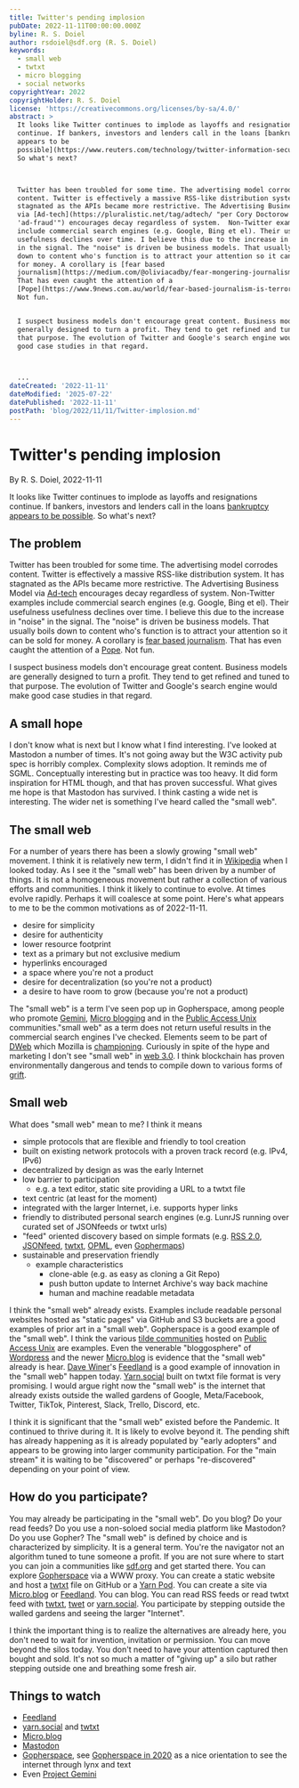 ```yaml
---
title: Twitter's pending implosion
pubDate: 2022-11-11T00:00:00.000Z
byline: R. S. Doiel
author: rsdoiel@sdf.org (R. S. Doiel)
keywords:
  - small web
  - twtxt
  - micro blogging
  - social networks
copyrightYear: 2022
copyrightHolder: R. S. Doiel
license: 'https://creativecommons.org/licenses/by-sa/4.0/'
abstract: >
  It looks like Twitter continues to implode as layoffs and resignations
  continue. If bankers, investors and lenders call in the loans [bankruptcy
  appears to be
  possible](https://www.reuters.com/technology/twitter-information-security-chief-kissner-decides-leave-2022-11-10/).
  So what's next?



  Twitter has been troubled for some time. The advertising model corrodes
  content. Twitter is effectively a massive RSS-like distribution system. It has
  stagnated as the APIs became more restrictive. The Advertising Business Model
  via [Ad-tech](https://pluralistic.net/tag/adtech/ "per Cory Doctorow
  'ad-fraud'") encourages decay regardless of system.  Non-Twitter examples
  include commercial search engines (e.g. Google, Bing et el). Their usefulness
  usefulness declines over time. I believe this due to the increase in "noise"
  in the signal. The "noise" is driven be business models. That usually boils
  down to content who's function is to attract your attention so it can be sold
  for money. A corollary is [fear based
  journalism](https://medium.com/@oliviacadby/fear-mongering-journalisms-downfall-aac1f4f5756d).
  That has even caught the attention of a
  [Pope](https://www.9news.com.au/world/fear-based-journalism-is-terrorism-pope/4860b502-5dbb-4eef-abcf-57582445fc2c).
  Not fun.


  I suspect business models don't encourage great content. Business models are
  generally designed to turn a profit. They tend to get refined and tuned to
  that purpose. The evolution of Twitter and Google's search engine would make
  good case studies in that regard.



  ...
dateCreated: '2022-11-11'
dateModified: '2025-07-22'
datePublished: '2022-11-11'
postPath: 'blog/2022/11/11/Twitter-implosion.md'
---
```


Twitter's pending implosion
===========================

By R. S. Doiel, 2022-11-11

It looks like Twitter continues to implode as layoffs and resignations continue. If bankers, investors and lenders call in the loans [bankruptcy appears to be possible](https://www.reuters.com/technology/twitter-information-security-chief-kissner-decides-leave-2022-11-10/). So what's next?


The problem
-----------

Twitter has been troubled for some time. The advertising model corrodes content. Twitter is effectively a massive RSS-like distribution system. It has stagnated as the APIs became more restrictive. The Advertising Business Model via [Ad-tech](https://pluralistic.net/tag/adtech/ "per Cory Doctorow 'ad-fraud'") encourages decay regardless of system.  Non-Twitter examples include commercial search engines (e.g. Google, Bing et el). Their usefulness usefulness declines over time. I believe this due to the increase in "noise" in the signal. The "noise" is driven be business models. That usually boils down to content who's function is to attract your attention so it can be sold for money. A corollary is [fear based journalism](https://medium.com/@oliviacadby/fear-mongering-journalisms-downfall-aac1f4f5756d). That has even caught the attention of a [Pope](https://www.9news.com.au/world/fear-based-journalism-is-terrorism-pope/4860b502-5dbb-4eef-abcf-57582445fc2c). Not fun.

I suspect business models don't encourage great content. Business models are generally designed to turn a profit. They tend to get refined and tuned to that purpose. The evolution of Twitter and Google's search engine would make good case studies in that regard.


A small hope
------------

I don't know what is next but I know what I find interesting. I've looked at Mastodon a number of times. It's not going away but the W3C activity pub spec is horribly complex. Complexity slows adoption. It reminds me of SGML. Conceptually interesting but in practice was too heavy. It did form inspiration for HTML though, and that has proven successful. What gives me hope is that Mastodon has survived. I think casting a wide net is interesting. The wider net is something I've heard called the "small web".

The small web
-------------

For a number of years there has been a slowly growing  "small web" movement. I think it is relatively new term, I didn't find it in [Wikipedia](https://en.wikipedia.org/w/index.php?search=small+web&ns0=1 "today is 2022-11-11") when I looked today. As I see it the "small web" has been driven by a number of things. It is not a homogeneous movement but rather a collection of various efforts and communities.  I think it likely to continue to evolve. At times evolve rapidly. Perhaps it will coalesce at some point.  Here's what appears to me to be the common motivations as of 2022-11-11.

- desire for simplicity
- desire for authenticity
- lower resource footprint
- text as a primary but not exclusive medium
- hyperlinks encouraged
- a space where you're not a product
- desire for decentralization (so you're not a product)
- a desire to have room to grow (because you're not a product)

The "small web" is a term I've seen pop up in Gopherspace, among people who promote [Gemini](https://gemini.circumlunar.space/), [Micro blogging](https://micro.blog "as an example of micro blogging") and in the [Public Access Unix](https://sdf.org) communities."small web" as a term does not return useful results in the commercial search engines I've checked. Elements seem to be part of [DWeb](https://getdweb.net/) which Mozilla is [championing](https://wiki.mozilla.org/Dweb). Curiously in spite of the hype and marketing I don't see "small web" in [web 3.0](https://www.forbes.com/advisor/investing/cryptocurrency/what-is-web-3-0/). I think blockchain has proven environmentally dangerous and tends to compile down to various forms of [grift](https://pluralistic.net/2022/05/27/voluntary-carbon-market/).


Small web
---------

What does "small web" mean to me?  I think it means

- simple protocols that are flexible and friendly to tool creation
- built on existing network protocols with a proven track record (e.g. IPv4, IPv6)
- decentralized by design as was the early Internet
- low barrier to participation
    - e.g. a text editor, static site providing a URL to a twtxt file
- text centric (at least for the moment)
- integrated with the larger Internet, i.e. supports hyper links
- friendly to distributed personal search engines (e.g. LunrJS running over curated set of JSONfeeds or twtxt urls)
- "feed" oriented discovery based on simple formats (e.g. [RSS 2.0](https://cyber.harvard.edu/rss/rss.html), [JSONfeed](https://www.jsonfeed.org/), [twtxt](https://twtxt.readthedocs.io/en/latest/), [OPML](https://en.wikipedia.org/wiki/OPML), even [Gophermaps](https://en.wikipedia.org/wiki/Gopher_(protocol) "see Source code of a menu title"))
- sustainable and preservation friendly
    - example characteristics
        - clone-able (e.g. as easy as cloning a Git Repo)
        - push button update to Internet Archive's way back machine
        - human and machine readable metadata

I think the "small web" already exists. Examples include readable personal websites hosted as "static pages" via GitHub and S3 buckets are a good examples of prior art in a "small web".  Gopherspace is a good example of the "small web". I think the various [tilde communities](https://tilde.club) hosted on [Public Access Unix](https://en.wikipedia.org/wiki/SDF_Public_Access_Unix_System) are examples. Even the venerable "bloggosphere" of [Wordpress](https://wordpress.com) and the newer [Micro.blog](https://micro.blog/) is evidence that the "small web" already is hear. [Dave Winer](https://scripting.com)'s [Feedland](http://feedland.org/) is a good example of innovation in the "small web" happen today.  [Yarn.social](https://yarn.social) built on twtxt file format is very promising. I would argue right now the "small web" is the internet that already exists outside the walled gardens of Google, Meta/Facebook, Twitter, TikTok, Pinterest, Slack, Trello, Discord, etc.

I think it is significant that the "small web" existed before the Pandemic. It continued to thrive during it. It is likely to evolve beyond it. The pending shift has already happening as it is already populated by "early adopters" and appears to be growing into larger community participation.  For the "main stream" it is waiting to be "discovered" or perhaps "re-discovered" depending on your point of view.

How do you participate?
-----------------------

You may already be participating in the "small web".  Do you blog? Do your read feeds? Do you use a non-soloed social media platform like Mastodon? Do you use Gopher? The "small web" is defined by choice and is characterized by simplicity. It is a general term. You're the navigator not an algorithm tuned to tune someone a profit. If you are not sure where to start you can join a communities like [sdf.org](https://sdf.org) and get started there. You can explore [Gopherspace](https://floodgap.com) via a WWW proxy. You can create a static website and host a [twtxt](https://twtxt.readthedocs.io/en/latest/) file on GitHub or a [Yarn Pod](https://yarn.social). You can create a site via [Micro.blog](https://micro.blog) or [Feedland](http://feedland.org). You can blog. You can read RSS feeds or read twtxt feed with [twtxt](https://twtxt.readthedocs.io/en/latest/user/intro.html), [twet](https://github.com/quite/twet) or [yarn.social](https://yarn.social). You participate by stepping outside the walled gardens and seeing the larger "Internet".

I think the important thing is to realize the alternatives are already here, you don't need to wait for invention, invitation or permission. You can move beyond the silos today. You don't need to have your attention captured then bought and sold. It's not so much a matter of "giving up" a silo but rather stepping outside one and breathing some fresh air.

Things to watch
---------------

- [Feedland](https://feedland.org)
- [yarn.social](https://yarn.social) and [twtxt](https://twtxt.readthedocs.io/en/latest/)
- [Micro.blog](https://micro.blog/)
- [Mastodon](https://joinmastodon.org/)
- [Gopherspace](http://gopher.floodgap.com/gopher/gw?a=gopher%3A%2F%2Fgopher.floodgap.com%2F1%2Fworld), see [Gopherspace in 2020](https://cheapskatesguide.org/articles/gopherspace.html) as a nice orientation to see the internet through lynx and text
- Even [Project Gemini](https://gemini.circumlunar.space/)

